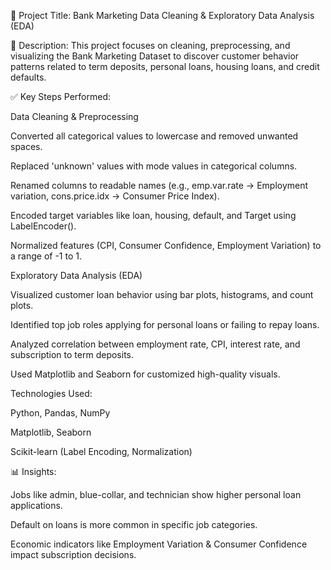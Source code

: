 📌 Project Title: Bank Marketing Data Cleaning & Exploratory Data Analysis (EDA)

📂 Description:
This project focuses on cleaning, preprocessing, and visualizing the Bank Marketing Dataset to discover customer behavior patterns related to term deposits, personal loans, housing loans, and credit defaults.

✅ Key Steps Performed:

Data Cleaning & Preprocessing

Converted all categorical values to lowercase and removed unwanted spaces.

Replaced 'unknown' values with mode values in categorical columns.

Renamed columns to readable names (e.g., emp.var.rate → Employment variation, cons.price.idx → Consumer Price Index).

Encoded target variables like loan, housing, default, and Target using LabelEncoder().

Normalized features (CPI, Consumer Confidence, Employment Variation) to a range of -1 to 1.

Exploratory Data Analysis (EDA)

Visualized customer loan behavior using bar plots, histograms, and count plots.

Identified top job roles applying for personal loans or failing to repay loans.

Analyzed correlation between employment rate, CPI, interest rate, and subscription to term deposits.

Used Matplotlib and Seaborn for customized high-quality visuals.

Technologies Used:

Python, Pandas, NumPy

Matplotlib, Seaborn

Scikit-learn (Label Encoding, Normalization)

📊 Insights:

Jobs like admin, blue-collar, and technician show higher personal loan applications.

Default on loans is more common in specific job categories.

Economic indicators like Employment Variation & Consumer Confidence impact subscription decisions.
